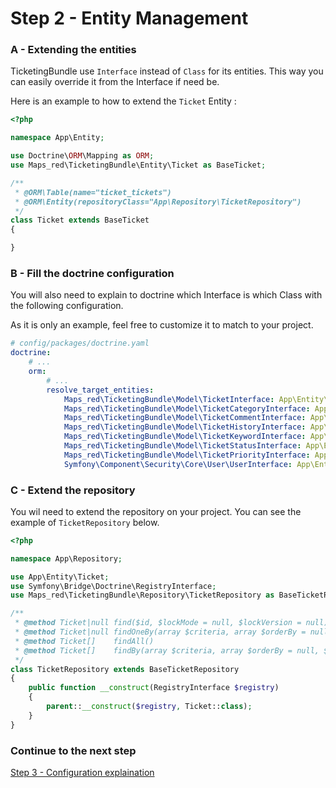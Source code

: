 Step 2 - Entity Management
=================

### A - Extending the entities

TicketingBundle use ``Interface`` instead of ``Class`` for its entities. This way you can easily 
override it from the Interface if need be.

Here is an example to how to extend the ``Ticket`` Entity :

```php
<?php

namespace App\Entity;

use Doctrine\ORM\Mapping as ORM;
use Maps_red\TicketingBundle\Entity\Ticket as BaseTicket;

/**
 * @ORM\Table(name="ticket_tickets")
 * @ORM\Entity(repositoryClass="App\Repository\TicketRepository")
 */
class Ticket extends BaseTicket
{

}
```

### B - Fill the doctrine configuration

You will also need to explain to doctrine which Interface is which Class with the following configuration.

As it is only an example, feel free to customize it to match to your project.

```yaml
# config/packages/doctrine.yaml
doctrine:
    # ...
    orm:
        # ...
        resolve_target_entities:
            Maps_red\TicketingBundle\Model\TicketInterface: App\Entity\Ticket
            Maps_red\TicketingBundle\Model\TicketCategoryInterface: App\Entity\TicketCategory
            Maps_red\TicketingBundle\Model\TicketCommentInterface: App\Entity\TicketComment
            Maps_red\TicketingBundle\Model\TicketHistoryInterface: App\Entity\TicketHistory
            Maps_red\TicketingBundle\Model\TicketKeywordInterface: App\Entity\TicketKeyword
            Maps_red\TicketingBundle\Model\TicketStatusInterface: App\Entity\TicketStatus
            Maps_red\TicketingBundle\Model\TicketPriorityInterface: App\Entity\TicketPriority
            Symfony\Component\Security\Core\User\UserInterface: App\Entity\User
```

### C - Extend the repository

You wil need to extend the repository on your project. You can see the example of ``TicketRepository`` below. 

````php
<?php

namespace App\Repository;

use App\Entity\Ticket;
use Symfony\Bridge\Doctrine\RegistryInterface;
use Maps_red\TicketingBundle\Repository\TicketRepository as BaseTicketRepository;

/**
 * @method Ticket|null find($id, $lockMode = null, $lockVersion = null)
 * @method Ticket|null findOneBy(array $criteria, array $orderBy = null)
 * @method Ticket[]    findAll()
 * @method Ticket[]    findBy(array $criteria, array $orderBy = null, $limit = null, $offset = null)
 */
class TicketRepository extends BaseTicketRepository
{
    public function __construct(RegistryInterface $registry)
    {
        parent::__construct($registry, Ticket::class);
    }
}
````

### Continue to the next step
[Step 3 - Configuration explaination](3-setting_up_the_configuration.md)